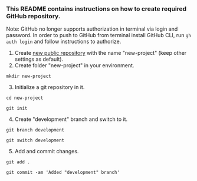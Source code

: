 ### This README contains instructions on how to create required GitHub repository.

Note: GitHub no longer supports authorization in terminal via login and password. In order to push to GitHub from terminal install GitHub CLI, run `gh auth login` and follow instructions to authorize.

1. Create [new public repository](https://github.com/new) with the name "new-project" (keep other settings as default).
2. Create folder "new-project" in your environment.

`mkdir new-project`

3. Initialize a git repository in it.

`cd new-project`

`git init`

4. Create "development" branch and switch to it.

`git branch development`

`git switch development`

5. Add and commit changes.

`git add .`

`git commit -am 'Added "development" branch'`
